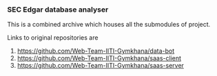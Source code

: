### SEC Edgar database analyser
This is a combined archive which houses all the submodules of project. <br>

Links to original repositories are  

1. https://github.com/Web-Team-IITI-Gymkhana/data-bot 
2. https://github.com/Web-Team-IITI-Gymkhana/saas-client
3. https://github.com/Web-Team-IITI-Gymkhana/saas-server

